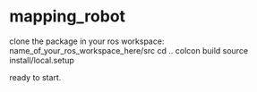 # mapping_robot
clone the package in your ros workspace:
name_of_your_ros_workspace_here/src
cd ..
colcon build 
source install/local.setup

ready to start.
